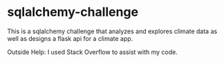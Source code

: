 # sqlalchemy-challenge

This is a sqlalchemy challenge that analyzes and explores climate data as well as designs a flask api for a climate app.  

Outside Help: I used Stack Overflow to assist with my code.
